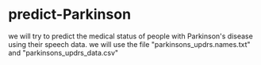 # predict-Parkinson
we will try to predict the medical status of people with Parkinson's disease using their speech data.
we will use the file "parkinsons_updrs.names.txt" and "parkinsons_updrs_data.csv"



